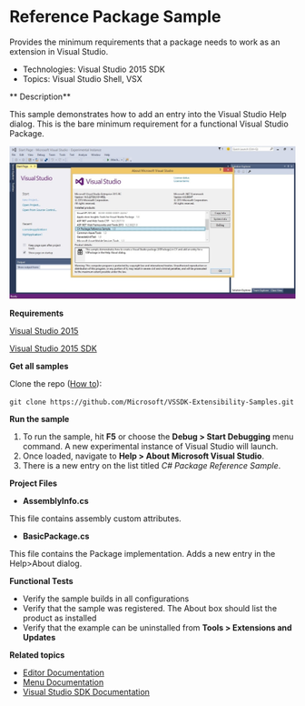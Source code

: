 
# Reference Package Sample

Provides the minimum requirements that a package needs to work
as an extension in Visual Studio.

* Technologies: Visual Studio 2015 SDK
* Topics: Visual Studio Shell, VSX

** Description**

This sample demonstrates how to add an entry into the Visual Studio Help
dialog. This is the bare minimum requirement for a functional Visual Studio
Package.

![image](C%23/Package.jpg)

**Requirements**

[ Visual Studio 2015 ](http://www.microsoft.com/visualstudio/en-us/try/default.mspx#download)

[ Visual Studio 2015 SDK ](https://www.visualstudio.com/en-us/downloads/visual-studio-2015-downloads-vs.aspx)

**Get all samples**

Clone the repo ([How to](https://git-scm.com/book/en/v2/Git-Basics-Getting-a-Git-Repository#Cloning-an-Existing-Repository)):

`git clone https://github.com/Microsoft/VSSDK-Extensibility-Samples.git`

**Run the sample**

  1. To run the sample, hit **F5** or choose the **Debug &gt; Start Debugging** menu command. A new experimental instance of Visual Studio will launch. 
  2. Once loaded, navigate to **Help &gt; About Microsoft Visual Studio**. 
  3. There is a new entry on the list titled _C# Package Reference Sample_. 



**Project Files**

* **AssemblyInfo.cs**

This file contains assembly custom attributes.

* **BasicPackage.cs**

This file contains the Package implementation. Adds a new entry in the
Help&gt;About dialog.



**Functional Tests**

  * Verify the sample builds in all configurations
  * Verify that the sample was registered. The About box should list the product as installed
  * Verify that the example can be uninstalled from **Tools &gt; Extensions and Updates**



**Related topics**

  * [ Editor Documentation ](https://msdn.microsoft.com/en-us/library/dd885242(v=vs.140).aspx)
  * [ Menu Documentation ](https://msdn.microsoft.com/en-us/library/bb165937(v=vs.140).aspx)
  * [ Visual Studio SDK Documentation ](https://msdn.microsoft.com/en-us/library/bb166441(v=vs.140).aspx)



